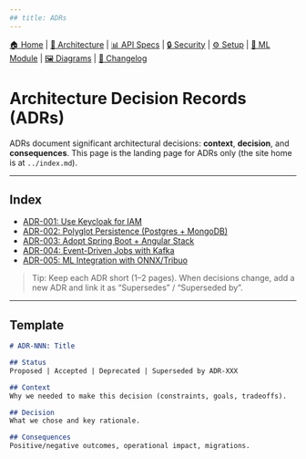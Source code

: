 ```yaml
---
## title: ADRs
---
```


[🏠 Home](../index.md) | [📐 Architecture](../architecture.md) | [📊 API Specs](../api-specs.md) | [🔒 Security](../security.md) | [⚙ Setup](../setup.md) | [🤖 ML Module](../ml-module.md) | [🖼 Diagrams](../diagrams.md) | [📝 Changelog](../CHANGELOG.md)

# Architecture Decision Records (ADRs)

ADRs document significant architectural decisions: **context**, **decision**, and **consequences**.
This page is the landing page for ADRs only (the site home is at `../index.md`).

---

## Index

- [ADR-001: Use Keycloak for IAM](ADR-001-use-keycloak.md)
- [ADR-002: Polyglot Persistence (Postgres + MongoDB)](ADR-002-polyglot-persistence.md)
- [ADR-003: Adopt Spring Boot + Angular Stack](ADR-003-spring-boot-angular.md)
- [ADR-004: Event-Driven Jobs with Kafka](ADR-004-kafka-jobs.md)
- [ADR-005: ML Integration with ONNX/Tribuo](ADR-005-ml-integration.md)

> Tip: Keep each ADR short (1–2 pages). When decisions change, add a new ADR and link it as “Supersedes” / “Superseded by”.

---

## Template

```md
# ADR-NNN: Title

## Status
Proposed | Accepted | Deprecated | Superseded by ADR-XXX

## Context
Why we needed to make this decision (constraints, goals, tradeoffs).

## Decision
What we chose and key rationale.

## Consequences
Positive/negative outcomes, operational impact, migrations.
